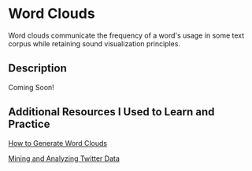 # Word Clouds

Word clouds communicate the frequency of a word's usage in some text corpus while retaining sound visualization principles. 

## Description

Coming Soon!

## Additional Resources I Used to Learn and Practice

[How to Generate Word Clouds](https://towardsdatascience.com/create-a-word-cloud-with-r-bde3e7422e8a)

[Mining and Analyzing Twitter Data](https://towardsdatascience.com/a-guide-to-mining-and-analysing-tweets-with-r-2f56818fdd16)
